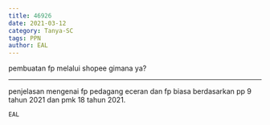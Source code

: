 ```yaml
---
title: 46926
date: 2021-03-12
category: Tanya-SC
tags: PPN
author: EAL
---
```


pembuatan fp melalui shopee gimana ya?

---

penjelasan mengenai fp pedagang eceran dan fp biasa berdasarkan pp 9 tahun 2021 dan pmk 18 tahun 2021.

`EAL`
